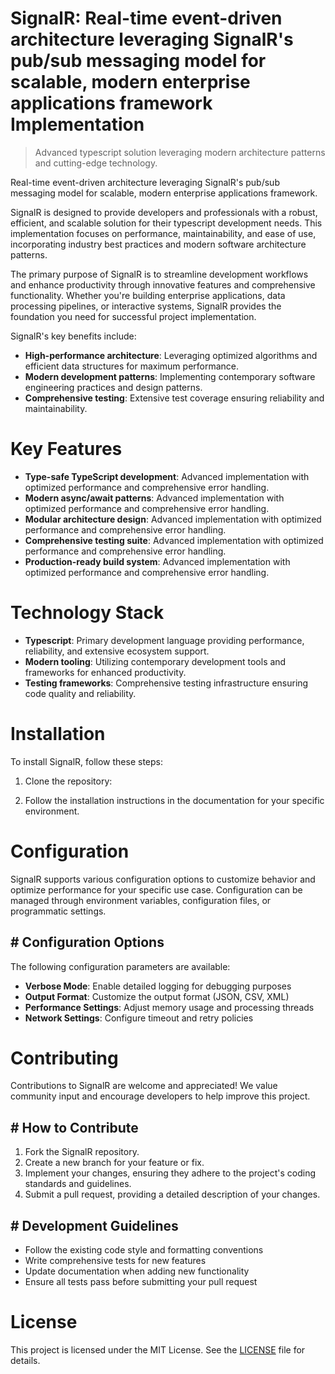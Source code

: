 <!-- fallback_SignalR_20251026205534_83774 -->

# SignalR: Real-time event-driven architecture leveraging SignalR's pub/sub messaging model for scalable, modern enterprise applications framework Implementation
> Advanced typescript solution leveraging modern architecture patterns and cutting-edge technology.

Real-time event-driven architecture leveraging SignalR's pub/sub messaging model for scalable, modern enterprise applications framework.

SignalR is designed to provide developers and professionals with a robust, efficient, and scalable solution for their typescript development needs. This implementation focuses on performance, maintainability, and ease of use, incorporating industry best practices and modern software architecture patterns.

The primary purpose of SignalR is to streamline development workflows and enhance productivity through innovative features and comprehensive functionality. Whether you're building enterprise applications, data processing pipelines, or interactive systems, SignalR provides the foundation you need for successful project implementation.

SignalR's key benefits include:

* **High-performance architecture**: Leveraging optimized algorithms and efficient data structures for maximum performance.
* **Modern development patterns**: Implementing contemporary software engineering practices and design patterns.
* **Comprehensive testing**: Extensive test coverage ensuring reliability and maintainability.

# Key Features

* **Type-safe TypeScript development**: Advanced implementation with optimized performance and comprehensive error handling.
* **Modern async/await patterns**: Advanced implementation with optimized performance and comprehensive error handling.
* **Modular architecture design**: Advanced implementation with optimized performance and comprehensive error handling.
* **Comprehensive testing suite**: Advanced implementation with optimized performance and comprehensive error handling.
* **Production-ready build system**: Advanced implementation with optimized performance and comprehensive error handling.

# Technology Stack

* **Typescript**: Primary development language providing performance, reliability, and extensive ecosystem support.
* **Modern tooling**: Utilizing contemporary development tools and frameworks for enhanced productivity.
* **Testing frameworks**: Comprehensive testing infrastructure ensuring code quality and reliability.

# Installation

To install SignalR, follow these steps:

1. Clone the repository:


2. Follow the installation instructions in the documentation for your specific environment.

# Configuration

SignalR supports various configuration options to customize behavior and optimize performance for your specific use case. Configuration can be managed through environment variables, configuration files, or programmatic settings.

## # Configuration Options

The following configuration parameters are available:

* **Verbose Mode**: Enable detailed logging for debugging purposes
* **Output Format**: Customize the output format (JSON, CSV, XML)
* **Performance Settings**: Adjust memory usage and processing threads
* **Network Settings**: Configure timeout and retry policies

# Contributing

Contributions to SignalR are welcome and appreciated! We value community input and encourage developers to help improve this project.

## # How to Contribute

1. Fork the SignalR repository.
2. Create a new branch for your feature or fix.
3. Implement your changes, ensuring they adhere to the project's coding standards and guidelines.
4. Submit a pull request, providing a detailed description of your changes.

## # Development Guidelines

* Follow the existing code style and formatting conventions
* Write comprehensive tests for new features
* Update documentation when adding new functionality
* Ensure all tests pass before submitting your pull request

# License

This project is licensed under the MIT License. See the [LICENSE](https://github.com/demaagro/SignalR/blob/main/LICENSE) file for details.
